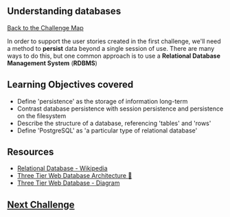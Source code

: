 ## Understanding databases

[Back to the Challenge Map](00_challenge_map.md)

In order to support the user stories created in the first challenge, we'll need a method to **persist** data beyond a single session of use. There are many ways to do this, but one common approach is to use a **Relational Database Management System** (**RDBMS**)

## Learning Objectives covered

* Define 'persistence' as the storage of information long-term
* Contrast database persistence with session persistence and persistence on the filesystem
* Describe the structure of a database, referencing 'tables' and 'rows'
* Define 'PostgreSQL' as 'a particular type of relational database'


## Resources

* [Relational Database - Wikipedia](https://en.wikipedia.org/wiki/Relational_database)
* [Three Tier Web Database Architecture :pill: ](../pills/three_tier_architecture.md)
* [Three Tier Web Database - Diagram](https://docs.google.com/drawings/d/17ES4_vO90p3x3np1K3X5b5C_JVs14VbJZ5N8KraVRUw/edit)

## [Next Challenge](03_setting_up_a_database.md)
